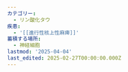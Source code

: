 ```yaml
---
カテゴリー:
  - リン酸化タウ
疾患:
  - '[[進行性核上性麻痺]]'
蓄積する場所:
  - 神経細胞
lastmod: '2025-04-04'
last_edited: 2025-02-27T00:00:00.000Z
---
```



